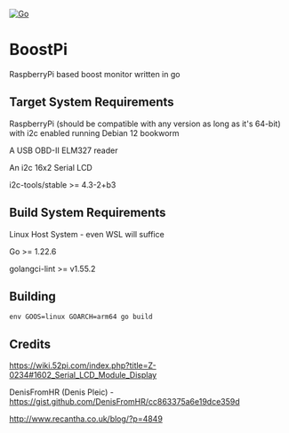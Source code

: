 [![Go](https://github.com/hamburgertrain/BoostPi/actions/workflows/go.yml/badge.svg)](https://github.com/hamburgertrain/BoostPi/actions/workflows/go.yml)

# BoostPi
RaspberryPi based boost monitor written in go

## Target System Requirements
RaspberryPi (should be compatible with any version as long as it's 64-bit) with i2c enabled running Debian 12 bookworm

A USB OBD-II ELM327 reader

An i2c 16x2 Serial LCD

i2c-tools/stable >= 4.3-2+b3

## Build System Requirements
Linux Host System - even WSL will suffice

Go >= 1.22.6

golangci-lint >= v1.55.2

## Building
`env GOOS=linux GOARCH=arm64 go build`

## Credits
https://wiki.52pi.com/index.php?title=Z-0234#1602_Serial_LCD_Module_Display

DenisFromHR (Denis Pleic) - https://gist.github.com/DenisFromHR/cc863375a6e19dce359d

http://www.recantha.co.uk/blog/?p=4849
